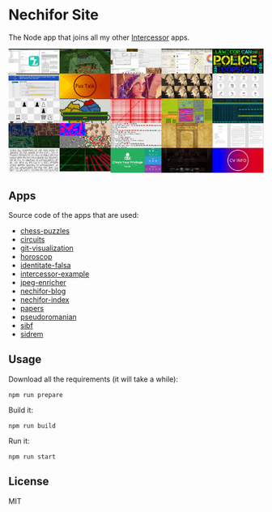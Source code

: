 # Nechifor Site

The Node app that joins all my other [Intercessor][ic] apps.

![cover image](screenshot.png)

## Apps

Source code of the apps that are used:

* [chess-puzzles](https://github.com/paul-nechifor/chess-puzzles)
* [circuits](https://github.com/paul-nechifor/circuits)
* [git-visualization](https://github.com/paul-nechifor/git-visualization)
* [horoscop](https://github.com/paul-nechifor/horoscop)
* [identitate-falsa](https://github.com/paul-nechifor/identitate-falsa)
* [intercessor-example](https://github.com/paul-nechifor/intercessor-example)
* [jpeg-enricher](https://github.com/paul-nechifor/jpeg-enricher)
* [nechifor-blog](https://github.com/paul-nechifor/nechifor-blog)
* [nechifor-index](https://github.com/paul-nechifor/nechifor-index)
* [papers](https://github.com/paul-nechifor/papers)
* [pseudoromanian](https://github.com/paul-nechifor/pseudoromanian)
* [sibf](https://github.com/paul-nechifor/sibf)
* [sidrem](https://github.com/paul-nechifor/sidrem)

## Usage

Download all the requirements (it will take a while):

    npm run prepare

Build it:

    npm run build

Run it:

    npm run start

## License

MIT

[ic]: https://github.com/paul-nechifor/intercessor
